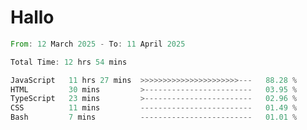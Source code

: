 # Hallo
<!--START_SECTION:waka-->

```rust
From: 12 March 2025 - To: 11 April 2025

Total Time: 12 hrs 54 mins

JavaScript   11 hrs 27 mins  >>>>>>>>>>>>>>>>>>>>>>---   88.28 %
HTML         30 mins         >------------------------   03.95 %
TypeScript   23 mins         >------------------------   02.96 %
CSS          11 mins         -------------------------   01.49 %
Bash         7 mins          -------------------------   01.01 %
```

<!--END_SECTION:waka-->
